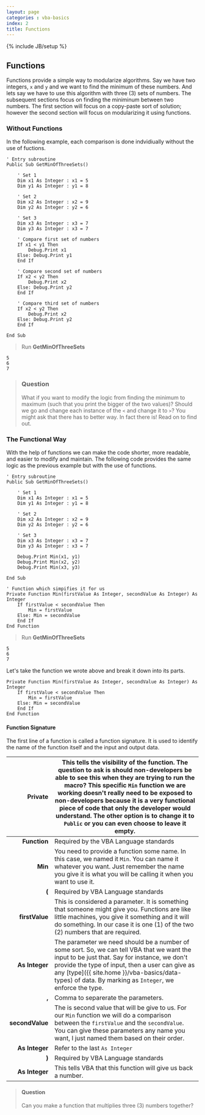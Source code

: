 ```yaml
---
layout: page
categories : vba-basics
index: 2
title: Functions
---
```

{% include JB/setup %}

## Functions

Functions provide a simple way to modularize algorithms. Say we have two integers, `x` and `y` and we want to find the minimum of these numbers. And lets say we have to use this algorithm with three (3) sets of numbers. The subsequent sections focus on finding the miniminum between two numbers. The first section will focus on a copy-paste sort of solution; however the second section will focus on modularizing it using functions.

### Without Functions

In the following example, each comparison is done indvidiually without the use of fuctions.

```vb.net
' Entry subroutine
Public Sub GetMinOfThreeSets()

    ' Set 1
    Dim x1 As Integer : x1 = 5
    Dim y1 As Integer : y1 = 8

    ' Set 2
    Dim x2 As Integer : x2 = 9
    Dim y2 As Integer : y2 = 6

    ' Set 3
    Dim x3 As Integer : x3 = 7
    Dim y3 As Integer : x3 = 7

    ' Compare first set of numbers
    If x1 < y1 Then
        Debug.Print x1
    Else: Debug.Print y1
    End If

    ' Compare second set of numbers
    If x2 < y2 Then
        Debug.Print x2
    Else: Debug.Print y2
    End If

    ' Compare third set of numbers
    If x2 < y2 Then
        Debug.Print x2
    Else: Debug.Print y2
    End If

End Sub
```

> Run **GetMinOfThreeSets**

```
5
6
7
```

> ### Question
> What if you want to modify the logic from finding the minimum to maximum (such that you print the bigger of the two values)? Should we go and change each instance of the `<` and change it to `>`?
> You might ask that there has to better way. In fact there is! Read on to find out.

### The Functional Way

With the help of functions we can make the code shorter, more readable, and easier to modify and maintain. The following code provides the same logic as the previous example but with the use of functions.

```vb.net
' Entry subroutine
Public Sub GetMinOfThreeSets()

    ' Set 1
    Dim x1 As Integer : x1 = 5
    Dim y1 As Integer : y1 = 8

    ' Set 2
    Dim x2 As Integer : x2 = 9
    Dim y2 As Integer : y2 = 6

    ' Set 3
    Dim x3 As Integer : x3 = 7
    Dim y3 As Integer : x3 = 7

    Debug.Print Min(x1, y1)
    Debug.Print Min(x2, y2)
    Debug.Print Min(x3, y3)

End Sub

' Function which simpifies it for us
Private Function Min(firstValue As Integer, secondValue As Integer) As Integer
    If firstValue < secondValue Then
        Min = firstValue
    Else: Min = secondValue
    End If
End Function
```

> Run **GetMinOfThreeSets**

```
5
6
7
```

Let's take the function we wrote above and break it down into its parts.

```vb.net
Private Function Min(firstValue As Integer, secondValue As Integer) As Integer
    If firstValue < secondValue Then
        Min = firstValue
    Else: Min = secondValue
    End If
End Function
```

#### Function Signature

The first line of a function is called a function signature. It is used to identify the name of the function itself and the input and output data.

| **Private** | This tells the visibility of the function. The question to ask is should non-developers be able to see this when they are trying to run the macro? This specific `Min` function we are working doesn't really need to be exposed to non-developers because it is a very functional piece of code that only the developer would understand. The other option is to change it to `Public` or you can even choose to leave it empty. |
|------------:|------------------------------------------------------------------------------------------------------------------------------------------------------------------------------------------------------------------------------------------------------------------------------------------------------------------------------------------------------------------------------------------------------------------------------------|
| **Function** | Required by the VBA Language standards |
|  **Min** | You need to provide a function some name. In this case, we named it `Min`. You can name it whatever you want. Just remember the name you give it is what you will be calling it when you want to use it. |
| **(** | Required by VBA Language standards |
| **firstValue** | This is considered a parameter. It is something that someone might give you. Functions are like little machines, you give it something and it will do something. In our case it is one (1) of the two (2) numbers that are required. |
| **As Integer** | The parameter we need should be a number of some sort. So, we can tell VBA that we want the input to be just that. Say for instance, we don't provide the type of input, then a user can give as any [type]({{ site.home }}/vba-basics/data-types) of data. By marking as `Integer`, we enforce the type. |
| **,** | Comma to separerate the parameters. |
| **secondValue** | The is second value that will be give to us. For our `Min` function we will do a comparison between the `firstValue` and the `secondValue`. You can give these parameters any name you want, I just named them based on their order. |
| **As Integer** | Refer to the last `As Integer` |
| **)** | Required by VBA Language standards |
| **As Integer** | This tells VBA that this function will give us back a number. |


> #### Question
> Can you make a function that multiplies three (3) numbers together?
